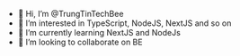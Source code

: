 - 👋 Hi, I’m @TrungTinTechBee
- 👀 I’m interested in TypeScript, NodeJS, NextJS and so on
- 🌱 I’m currently learning NextJS and NodeJs
- 💞️ I’m looking to collaborate on BE


<!---
TrungTinTechBee/TrungTinTechBee is a ✨ special ✨ repository because its `README.md` (this file) appears on your GitHub profile.
You can click the Preview link to take a look at your changes.
--->
